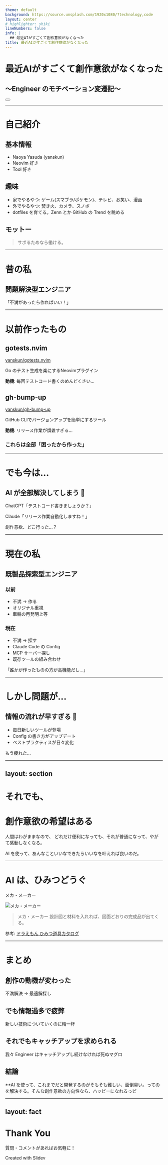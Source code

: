```yaml
---
theme: default
background: https://source.unsplash.com/1920x1080/?technology,code
layout: center
# highlighter: shiki
lineNumbers: false
info: |
  ## 最近AIがすごくて創作意欲がなくなった
title: 最近AIがすごくて創作意欲がなくなった
---
```


# 最近AIがすごくて創作意欲がなくなった

## 〜Engineer のモチベーション変遷記〜

<div class="abs-br m-6 flex gap-2">
  <button @click="$slidev.nav.openInEditor()" title="Open in Editor" class="text-xl slidev-icon-btn opacity-50 !border-none !hover:text-white">
    <carbon:edit />
  </button>
  <a href="https://github.com/slidevjs/slidev" target="_blank" alt="GitHub"
    class="text-xl slidev-icon-btn opacity-50 !border-none !hover:text-white">
    <carbon-logo-github />
  </a>
</div>

---

# 自己紹介

<div class="grid grid-cols-2 gap-4">
<div>

## 基本情報

- Naoya Yasuda (yanskun)
- Neovim 好き
- Tool 好き

</div>
<div>

## 趣味

- 家でやるやつ: ゲーム(スマブラ/ポケモン)、テレビ、お笑い、漫画
- 外でやるやつ: 焚き火、カメラ、スノボ
- dotfiles を育てる。Zenn とか GitHub の Trend を眺める

## モットー

> サボるためなら働ける。

</div>
</div>

---

# 昔の私

## 問題解決型エンジニア

「不満があったら作ればいい！」

---

# 以前作ったもの

<div class="grid grid-cols-2 gap-8">

<div class="flex flex-col gap-4">

## gotests.nvim

<div>
<carbon-logo-github /> <a href="https://github.com/yanskun/gotests.nvim">yanskun/gotests.nvim</a>
</div>

Go のテスト生成を楽にするNeovimプラグイン

**動機**: 毎回テストコード書くのめんどくさい...

</div>

<div class="flex flex-col gap-4">

## gh-bump-up

<div>
<carbon-logo-github /> <a href="https://github.com/yanskun/gh-bump-up">yanskun/gh-bump-up</a>
</div>

GitHub CLIでバージョンアップを簡単にするツール

**動機**: リリース作業が煩雑すぎる...

</div>

</div>

<div class="mt-8 text-center">
<v-click>

### これらは全部「困ったから作った」

</v-click>
</div>

---

# でも今は...

## AI が全部解決してしまう 🤖

<v-click>

ChatGPT「テストコード書きましょうか？」

Claude「リリース作業自動化しますね！」

</v-click>

<v-click>

<div class="mt-8 text-2xl text-red-400">
創作意欲、どこ行った...？
</div>

</v-click>

---

# 現在の私

## 既製品探索型エンジニア

<div class="grid grid-cols-2 gap-8">

<div>

### 以前

- 不満 → 作る
- オリジナル重視
- 車輪の再発明上等

</div>

<div>

### 現在

- 不満 → 探す
- Claude Code の Config
- MCP サーバー探し
- 既存ツールの組み合わせ

</div>

</div>

<v-click>

<div class="mt-8 text-center text-lg">
「誰かが作ったものの方が高機能だし...」
</div>

</v-click>

---

# しかし問題が...

<v-click>

## 情報の流れが早すぎる 💨

</v-click>

<v-click>

- 毎日新しいツールが登場
- Config の書き方がアップデート
- ベストプラクティスが日々変化

</v-click>

<v-click>

<div class="mt-8 text-2xl text-orange-400">
もう疲れた...
</div>

</v-click>

---
layout: section
---

# それでも、
# 創作意欲の希望はある

人間はわがままなので、
どれだけ便利になっても、それが普通になって、やがて感動しなくなる。

AI を使って、あんなこといいなできたらいいなを叶えれば良いのだ。

---

# AI は、ひみつどうぐ

メカ・メーカー

<img src="./meka-maker.png" alt="メカ・メーカー" class="mx-auto mt-8 max-w-md pb-4" />


> メカ・メーカー
設計図と材料を入れれば、図面どおりの完成品が出てくる。

<p class="text-xs">参考: <a href="https://www.tv-asahi.co.jp/doraemon/tool/ma.html">ドラえもん ひみつ道具カタログ</a></p>

---

# まとめ

<div class="space-y-6">

<v-click>

## 創作の動機が変わった

不満解決 → 最適解探し

</v-click>

<v-click>

## でも情報過多で疲弊

新しい技術についていくのに精一杯

</v-click>

<v-click>

## それでもキャッチアップを求められる

我々 Engineer はキャッチアップし続けなければ死ぬマグロ

</v-click>

<v-click>

## 結論

\*\*AI を使って、これまでだと開発するのがそもそも難しい、面倒臭い。ってのを解決する。そんな創作意欲の方向性なら、ハッピーになれるっピ

</v-click>

</div>

---
layout: fact
---

# Thank You

<div class="text-center space-y-4">

質問・コメントがあればお気軽に！

<div class="text-sm opacity-70 mt-8">
Created with Slidev
</div>

</div>
